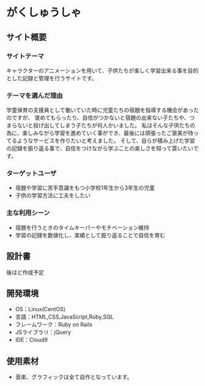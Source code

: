 # がくしゅうしゃ

## サイト概要
### サイトテーマ
キャラクターのアニメーションを用いて、子供たちが楽しく学習出来る事を目的とした記録と管理を行うサイトです。

### テーマを選んだ理由
学童保育の支援員として働いていた時に児童たちの宿題を指導する機会があったのですが、
褒めてもらったり、自信がつかないと宿題の出来ない子たちや、つまらないと投げ出してしまう子たちが何人かいました。
私はそんな子供たちの為に、楽しみながら学習を進めていく事ができ、最後には頑張ったご褒美が待ってるようなサービスを作りたいと考えました。
そして、自らが積み上げた学習の記録を振り返る事で、自信をつけながら学ぶことの楽しさを知って貰いたいです。

### ターゲットユーザ
- 宿題や学習に苦手意識をもつ小学校1年生から3年生の児童
- 子供の学習方法に工夫をしたい

### 主な利用シーン
- 宿題を行うときのタイムキーパーやモチベーション維持
- 学習の記録を数値化し、実績として振り返ることで自信を育む

## 設計書
後ほど作成予定

## 開発環境
- OS：Linux(CentOS)
- 言語：HTML,CSS,JavaScript,Ruby,SQL
- フレームワーク：Ruby on Rails
- JSライブラリ：jQuery
- IDE：Cloud9

## 使用素材
- 音楽、グラフィックは全て自作となっています。